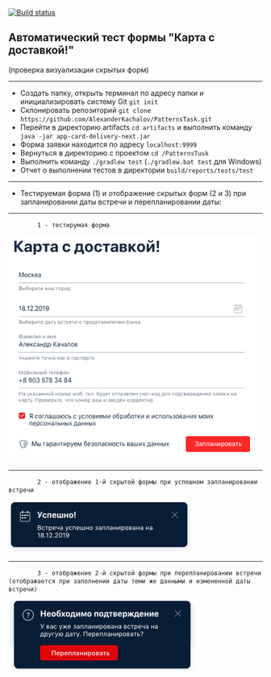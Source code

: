 [![Build status](https://ci.appveyor.com/api/projects/status/a7p58fdmwr38i528?svg=true)](https://ci.appveyor.com/project/Alexander43884/patternstask)


## Автоматический тест формы "Карта с доставкой!"
(проверка визуализации скрытых форм)
___

* Создать папку, открыть терминал по адресу папки и инициализировать систему Git `git init`
* Склонировать репозиторий `git clone https://github.com/AlexanderKachalov/PatternsTask.git`
* Перейти в директорию artifacts `cd artifacts` и выполнить команду `java -jar app-card-delivery-next.jar`
* Форма заявки находится по адресу `localhost:9999`
* Вернуться в директорию с проектом `cd /PatternsTusk`
* Выполнить команду `./gradlew test` (`./gradlew.bat test` для Windows)
* Отчет о выполнении тестов в директории `build/reports/tests/test`
___
* Тестируемая форма (1) и отображение скрытых форм (2 и 3) при запланировании даты встречи и перепланировании даты:
---
            1 - тестирумая форма
![](pictures/order.png)

---
            2 - отображение 1-й скрытой формы при успешном запланировании встречи
![](pictures/success.png)

---
            3 - отображение 2-й скрытой формы при перепланировании встречи (отображается при заполнении даты теми же данными и измененной даты встречи)
![](pictures/replan.png)